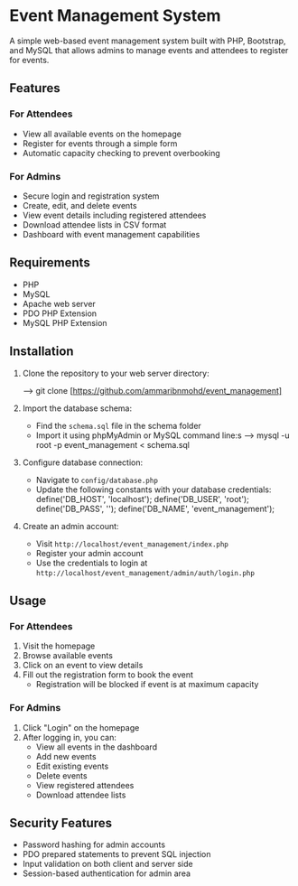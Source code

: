 # Event Management System

A simple web-based event management system built with PHP, Bootstrap, and MySQL that allows admins to manage events and attendees to register for events.

## Features

### For Attendees
- View all available events on the homepage
- Register for events through a simple form
- Automatic capacity checking to prevent overbooking

### For Admins
- Secure login and registration system
- Create, edit, and delete events
- View event details including registered attendees
- Download attendee lists in CSV format
- Dashboard with event management capabilities

## Requirements

- PHP 
- MySQL
- Apache web server
- PDO PHP Extension
- MySQL PHP Extension

## Installation

1. Clone the repository to your web server directory:
   
   --> git clone [https://github.com/ammaribnmohd/event_management]
   


2. Import the database schema:
   - Find the `schema.sql` file in the schema folder
   - Import it using phpMyAdmin or MySQL command line:s
     -->  mysql -u root -p event_management < schema.sql
  

3. Configure database connection:
   - Navigate to `config/database.php`
   - Update the following constants with your database credentials:
     define('DB_HOST', 'localhost');
     define('DB_USER', 'root');
     define('DB_PASS', '');
     define('DB_NAME', 'event_management');

4. Create an admin account:
   - Visit `http://localhost/event_management/index.php`
   - Register your admin account
   - Use the credentials to login at `http://localhost/event_management/admin/auth/login.php`

## Usage

### For Attendees
1. Visit the homepage
2. Browse available events
3. Click on an event to view details
4. Fill out the registration form to book the event
   - Registration will be blocked if event is at maximum capacity

### For Admins
1. Click "Login" on the homepage
2. After logging in, you can:
   - View all events in the dashboard
   - Add new events
   - Edit existing events
   - Delete events
   - View registered attendees
   - Download attendee lists


## Security Features
- Password hashing for admin accounts
- PDO prepared statements to prevent SQL injection
- Input validation on both client and server side
- Session-based authentication for admin area

